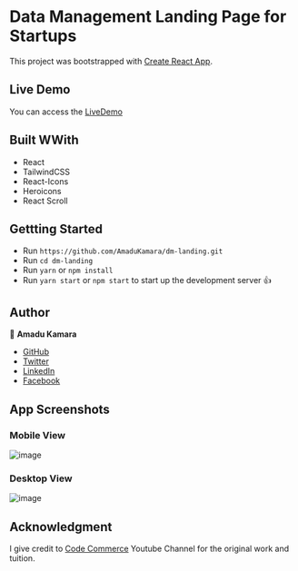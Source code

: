 # Data Management Landing Page for Startups

This project was bootstrapped with [Create React App](https://github.com/facebook/create-react-app).

## Live Demo
You can access the [LiveDemo](https://cloud-data-management.netlify.app/)

## Built WWith

- React
- TailwindCSS
- React-Icons
- Heroicons
- React Scroll

## Gettting Started

- Run `https://github.com/AmaduKamara/dm-landing.git`
- Run `cd dm-landing`
- Run `yarn` or `npm install`
- Run `yarn start` or `npm start` to start up the development server 👍 

## Author

👤 **Amadu Kamara**

- [GitHub](https://github.com/AmaduKamara)
- [Twitter](https://twitter.com/DevAmkam)
- [LinkedIn](https://www.linkedin.com/in/amadu-kamara-3b60a25b)
- [Facebook](https://www.facebook.com/amadus.kamara.7)

## App Screenshots

### Mobile View

![image](https://user-images.githubusercontent.com/50941074/177225700-3146f41b-c735-41db-8bc8-17f583cc26f3.png)

### Desktop View

![image](https://user-images.githubusercontent.com/50941074/177225730-6be4b243-7e7f-4216-ab66-7623f78cafb0.png)


## Acknowledgment

I give credit to [Code Commerce](https://www.youtube.com/channel/UCmT9TwcIb_yAe7-Uqhn3fBA) Youtube Channel for the original work and tuition.
